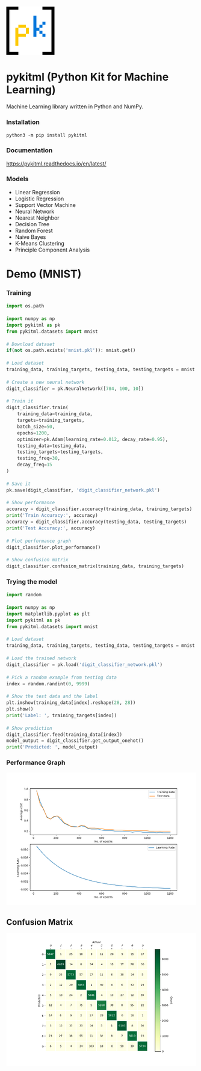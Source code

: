 ![pykitml logo](https://raw.githubusercontent.com/RainingComputers/pykitml/master/pykitml128.png)

# pykitml (Python Kit for Machine Learning)
Machine Learning library written in Python and NumPy.

### Installation

```
python3 -m pip install pykitml
```

### Documentation

https://pykitml.readthedocs.io/en/latest/

### Models
+ Linear Regression
+ Logistic Regression
+ Support Vector Machine
+ Neural Network
+ Nearest Neighbor
+ Decision Tree
+ Random Forest
+ Naive Bayes
+ K-Means Clustering
+ Principle Component Analysis

# Demo (MNIST)
### Training
``` python
import os.path

import numpy as np
import pykitml as pk
from pykitml.datasets import mnist
    
# Download dataset
if(not os.path.exists('mnist.pkl')): mnist.get()

# Load dataset
training_data, training_targets, testing_data, testing_targets = mnist.load()
    
# Create a new neural network
digit_classifier = pk.NeuralNetwork([784, 100, 10])
    
# Train it
digit_classifier.train(
    training_data=training_data,
    targets=training_targets, 
    batch_size=50, 
    epochs=1200, 
    optimizer=pk.Adam(learning_rate=0.012, decay_rate=0.95), 
    testing_data=testing_data, 
    testing_targets=testing_targets,
    testing_freq=30,
    decay_freq=15
)
    
# Save it
pk.save(digit_classifier, 'digit_classifier_network.pkl')

# Show performance
accuracy = digit_classifier.accuracy(training_data, training_targets)
print('Train Accuracy:', accuracy)        
accuracy = digit_classifier.accuracy(testing_data, testing_targets)
print('Test Accuracy:', accuracy)
    
# Plot performance graph
digit_classifier.plot_performance()

# Show confusion matrix
digit_classifier.confusion_matrix(training_data, training_targets)
```

### Trying the model
```python
import random

import numpy as np
import matplotlib.pyplot as plt
import pykitml as pk
from pykitml.datasets import mnist

# Load dataset
training_data, training_targets, testing_data, testing_targets = mnist.load()

# Load the trained network
digit_classifier = pk.load('digit_classifier_network.pkl')

# Pick a random example from testing data
index = random.randint(0, 9999)

# Show the test data and the label
plt.imshow(training_data[index].reshape(28, 28))
plt.show()
print('Label: ', training_targets[index])

# Show prediction
digit_classifier.feed(training_data[index])
model_output = digit_classifier.get_output_onehot()
print('Predicted: ', model_output)
```

### Performance Graph

![Performance Graph](https://raw.githubusercontent.com/RainingComputers/pykitml/master/docs/demo_pics/neural_network_perf_graph.png)

## Confusion Matrix

![Confusion Matrix](https://raw.githubusercontent.com/RainingComputers/pykitml/master/docs/demo_pics/neural_network_confusion_matrix.png)
